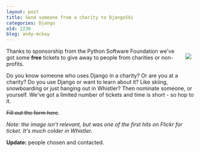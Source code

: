 ```yaml
---
layout: post
title: Send someone from a charity to DjangoSki
categories: Django
old: 2238
blog: andy-mckay
---
```

<a href="http://www.flickr.com/photos/aslakr/42658940/" style="float: right; padding: 1em;"><img src="http://farm1.static.flickr.com/25/42658940_f5c9bc0d93_m.jpg" /></a>
<p>Thanks to sponsorship from the Python Software Foundation we've got some <b>free</b> tickets to give away to people from charities or non-profits.</p>
<p>Do you know someone who uses Django in a charity? Or are you at a charity? Do you use Django or want to learn about it? Like skiing, snowboarding or just hanging out in Whistler? Then nominate someone, or yourself. We've got a limited number of tickets and time is short - so hop to it.</p>
<p><del>Fill out the form here</del >.</p>
<p><i>Note: the image isn't relevant, but was one of the first hits on Flickr for ticket. It's much colder in Whistler.</i></p>

<p><b>Update:</b> people chosen and contacted.</p>